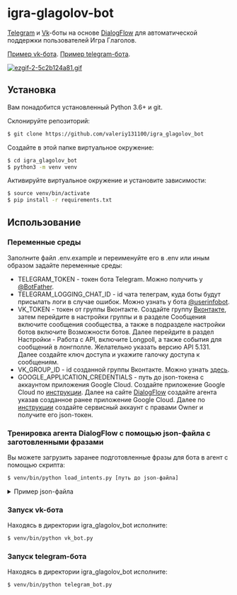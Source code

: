 # igra-glagolov-bot

[Telegram](https://telegram.org) и [Vk](https://vk.com)-боты на основе [DialogFlow](https://dialogflow.cloud.google.com) для автоматической поддержки пользователей Игра Глаголов.

[Пример vk-бота](https://vk.me/public210891605). [Пример telegram-бота](https://t.me/IgraGlagolovBot).

[![ezgif-2-5c2b124a81.gif](https://i.postimg.cc/6pMVWwCr/ezgif-2-5c2b124a81.gif)](https://postimg.cc/rDtRjBns)

## Установка
Вам понадобится установленный Python 3.6+ и git.

Склонируйте репозиторий:
```bash
$ git clone https://github.com/valeriy131100/igra_glagolov_bot
```

Создайте в этой папке виртуальное окружение:
```bash
$ cd igra_glagolov_bot
$ python3 -m venv venv
```

Активируйте виртуальное окружение и установите зависимости:
```bash
$ source venv/bin/activate
$ pip install -r requirements.txt
```

## Использование

### Переменные среды
Заполните файл .env.example и переименуйте его в .env или иным образом задайте переменные среды:
* TELEGRAM_TOKEN - токен бота Telegram. Можно получить у [@BotFather](https://t.me/BotFather).
* TELEGRAM_LOGGING_CHAT_ID - id чата телеграм, куда боты будут присылать логи в случае ошибок. Можно узнать у бота [@userinfobot](https://t.me/userinfobot).
* VK_TOKEN - токен от группы Вконтакте. Создайте группу [Вконтакте](https://vk.com), затем перейдите в настройки группы и в разделе Сообщения включите сообщения сообщества, а также в подразделе настройки ботов включите Возможности ботов. Далее перейдите в раздел Настройки - Работа с API, включите Longpoll, а также события для сообщений в лонгполле. Желательно указать версию API 5.131. Далее создайте ключ доступа и укажите галочку доступа к сообщениям.
* VK_GROUP_ID - id созданной группы Вконтакте. Можно узнать [здесь](https://regvk.com/id/).
* GOOGLE_APPLICATION_CREDENTIALS - путь до json-токена с аккаунтом приложения Google Cloud. Создайте приложение Google Cloud по [инструкции](https://cloud.google.com/dialogflow/es/docs/quick/setup). Далее на сайте [DialogFlow](https://dialogflow.cloud.google.com) создайте агента указав созданное ранее приложение Google Cloud. Далее по [инструкции](https://cloud.google.com/docs/authentication/getting-started) создайте сервисный аккаунт с правами Owner и получите его json-токен.

### Тренировка агента DialogFlow с помощью json-файла с заготовленными фразами
Вы можете загрузить заранее подготовленные фразы для бота в агент с помощью скрипта:
```bash
$ venv/bin/python load_intents.py [путь до json-файла]
```

<details>
<summary>Пример json-файла</summary>

```json
{
    "Устройство на работу": {
        "questions": [
            "Как устроиться к вам на работу?",
            "Как устроиться к вам?",
            "Как работать у вас?",
            "Хочу работать у вас",
            "Возможно-ли устроиться к вам?",
            "Можно-ли мне поработать у вас?",
            "Хочу работать редактором у вас"
        ],
        "answer": "Если вы хотите устроиться к нам, напишите на почту game-of-verbs@gmail.com мини-эссе о себе и прикрепите ваше портфолио."
    },
    "Забыл пароль": {
        "questions": [
            "Не помню пароль",
            "Не могу войти",
            "Проблемы со входом",
            "Забыл пароль",
            "Забыл логин",
            "Восстановить пароль",
            "Как восстановить пароль",
            "Неправильный логин или пароль",
            "Ошибка входа",
            "Не могу войти в аккаунт"
        ],
        "answer": "Если вы не можете войти на сайт, воспользуйтесь кнопкой «Забыли пароль?» под формой входа. Вам на почту прийдёт письмо с дальнейшими инструкциями. Проверьте папку «Спам», иногда письма попадают в неё."
    }
}
```

</details>

### Запуск vk-бота
Находясь в директории igra_glagolov_bot исполните:
```bash
$ venv/bin/python vk_bot.py
```

### Запуск telegram-бота
Находясь в директории igra_glagolov_bot исполните:
```bash
$ venv/bin/python telegram_bot.py
```
